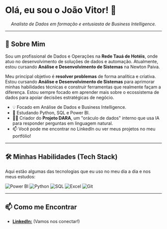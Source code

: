 # Olá, eu sou o João Vitor! 👋

<p align="center">
  <em>Analista de Dados em formação e entusiasta de Business Intelligence.</em>
</p>

---

## 🚀 Sobre Mim

Sou um profissional de Dados e Operações na **Rede Tauá de Hotéis**, onde atuo no desenvolvimento de soluções de dados e automação. Atualmente, estou cursando **Análise e Desenvolvimento de Sistemas** na Newton Paiva.

Meu principal objetivo é **resolver problemas** de forma analítica e criativa. Estou cursando **Análise e Desenvolvimento de Sistemas** para aprimorar minhas habilidades técnicas e construir ferramentas que realmente façam a diferença. Estou sempre focado em aprender mais sobre o ecossistema de dados para apoiar decisões estratégicas de negócio.

* 💡 Focado em Análise de Dados e Business Intelligence.
* 🐍 Estudando Python, SQL e Power BI.
* 👨‍💻 Criador do **Projeto DARA**, um "oráculo de dados" interno que usa IA para responder perguntas em linguagem natural.
* 📫 Você pode me encontrar no LinkedIn ou ver meus projetos no meu portfólio!

---

## 🛠️ Minhas Habilidades (Tech Stack)

Aqui estão algumas das tecnologias que eu uso no meu dia a dia e nos meus estudos:

<p align="left">
  <img src="https://img.shields.io/badge/Power%20BI-F2C811?style=for-the-badge&logo=powerbi&logoColor=black" alt="Power BI"/>
  <img src="https://img.shields.io/badge/Python-3776AB?style=for-the-badge&logo=python&logoColor=white" alt="Python"/>
  <img src="https://img.shields.io/badge/SQL-025E8C?style=for-the-badge&logo=postgresql&logoColor=white" alt="SQL"/>
  <img src="https://img.shields.io/badge/Microsoft_Excel-217346?style=for-the-badge&logo=microsoft-excel&logoColor=white" alt="Excel"/>
  <img src="https://img.shields.io/badge/Git-E34F26?style=for-the-badge&logo=git&logoColor=white" alt="Git"/>
</p>

---

## 📫 Como me Encontrar

* [**LinkedIn:**](https://www.linkedin.com/in/jo%C3%A3o-vitor-5b8838358) (Vamos nos conectar!)
